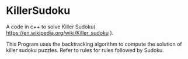 # KillerSudoku
A code in c++ to solve Killer Sudoku( https://en.wikipedia.org/wiki/Killer_sudoku ).

This Program uses the backtracking algorithm to compute the solution of killer sudoku puzzles.
Refer to rules for rules followed by Sudoku.
